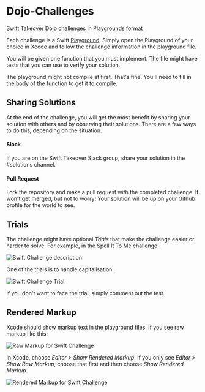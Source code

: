 # Dojo-Challenges
Swift Takeover Dojo challenges in Playgrounds format

Each challenge is a Swift [Playground](https://developer.apple.com/swift/blog/?id=35). Simply open the Playground of your choice in Xcode and follow the challenge information in the playground file.

You will be given one function that you must implement. The file might have tests that you can use to verify your solution.

The playground might not compile at first. That's fine. You'll need to fill in the body of the function to get it to compile.

## Sharing Solutions
At the end of the challenge, you will get the most benefit by sharing your solution with others and by observing their solutions. There are a few ways to do this, depending on the situation.

#### Slack
If you are on the Swift Takeover Slack group, share your solution in the #solutions channel.

#### Pull Request
Fork the repository and make a pull request with the completed challenge. It won't get merged, but not to worry! Your solution will be up on your Github profile for the world to see.

## Trials
The challenge might have optional *Trials* that make the challenge easier or harder to solve. For example, in the Spell It To Me challenge:

![Swift Challenge description](https://user-images.githubusercontent.com/10298140/34116421-e19b1a64-e418-11e7-8d8e-949c3cdcea9b.png)

One of the trials is to handle capitalisation.

![Swift Challenge Trial](https://user-images.githubusercontent.com/10298140/34116429-e76d7734-e418-11e7-9ffa-da89c09cf035.png)

If you don't want to face the trial, simply comment out the test.

## Rendered Markup
Xcode should show markup text in the playground files. If you see raw markup like this:

![Raw Markup for Swift Challenge](https://user-images.githubusercontent.com/10298140/34116411-d89511d6-e418-11e7-8ba8-941faee12b33.png)

In Xcode, choose *Editor > Show Rendered Markup*. If you only see *Editor > Show Raw Markup*, choose that first and then choose *Show Rendered Markup*.

![Rendered Markup for Swift Challenge](https://user-images.githubusercontent.com/10298140/34116416-dcf56960-e418-11e7-8527-5fc7eee8803a.png)
